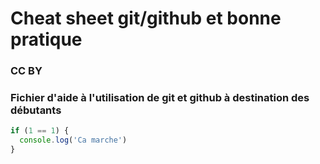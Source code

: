 # Cheat sheet git/github et bonne pratique

### CC BY 

### Fichier d'aide à l'utilisation de git et github à destination des débutants

```js
if (1 == 1) {
  console.log('Ca marche')
}
```
